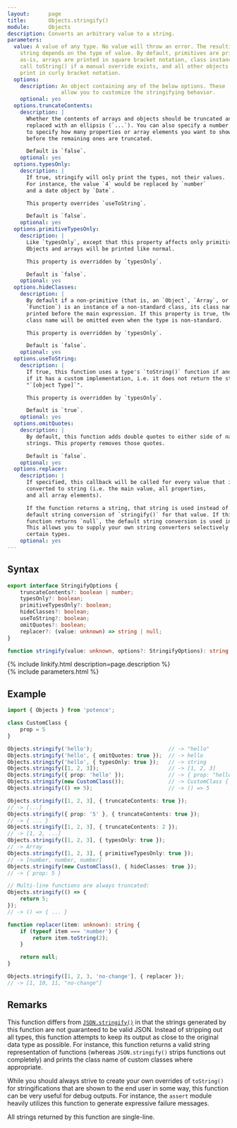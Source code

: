 ```yaml
---
layout:      page
title:       Objects.stringify()
module:      Objects
description: Converts an arbitrary value to a string.
parameters:
  value: A value of any type. No value will throw an error. The resulting
    string depends on the type of value. By default, primitives are printed
    as-is, arrays are printed in square bracket notation, class instances
    call toString() if a manual override exists, and all other objects
    print in curly bracket notation.
  options:
    description: An object containing any of the below options. These
                 allow you to customize the stringifying behavior.
    optional: yes
  options.truncateContents:
    description: |
      Whether the contents of arrays and objects should be truncated and
      replaced with an ellipsis (`...`). You can also specify a number here
      to specify how many properties or array elements you want to show
      before the remaining ones are truncated.

      Default is `false`.
    optional: yes
  options.typesOnly:
    description: |
      If true, stringify will only print the types, not their values.
      For instance, the value `4` would be replaced by `number`
      and a date object by `Date`.

      This property overrides `useToString`.

      Default is `false`.
    optional: yes
  options.primitiveTypesOnly:
    description: |
      Like `typesOnly`, except that this property affects only primitives.
      Objects and arrays will be printed like normal.

      This property is overridden by `typesOnly`.

      Default is `false`.
    optional: yes
  options.hideClasses:
    description: |
      By default if a non-primitive (that is, an `Object`, `Array`, or
      `Function`) is an instance of a non-standard class, its class name is
      printed before the main expression. If this property is true, the
      class name will be omitted even when the type is non-standard.

      This property is overridden by `typesOnly`.

      Default is `false`.
    optional: yes
  options.useToString:
    description: |
      If true, this function uses a type's `toString()` function if and only
      if it has a custom implementation, i.e. it does not return the standard
      "`[object Type]`".

      This property is overridden by `typesOnly`.

      Default is `true`.
    optional: yes
  options.omitQuotes:
    description: |
      By default, this function adds double quotes to either side of natural
      strings. This property removes those quotes.

      Default is `false`.
    optional: yes
  options.replacer:
    description: |
      If specified, this callback will be called for every value that is to be
      converted to string (i.e. the main value, all properties,
      and all array elements).

      If the function returns a string, that string is used instead of the
      default string conversion of `stringify()` for that value. If this
      function returns `null`, the default string conversion is used instead.
      This allows you to supply your own string converters selectively for
      certain types.
    optional: yes
---
```

## Syntax

```ts
export interface StringifyOptions {
    truncateContents?: boolean | number;
    typesOnly?: boolean;
    primitiveTypesOnly?: boolean;
    hideClasses?: boolean;
    useToString?: boolean;
    omitQuotes?: boolean;
    replacer?: (value: unknown) => string | null;
}

function stringify(value: unknown, options?: StringifyOptions): string
```

<div class="description">{% include linkify.html description=page.description %}</div>
{% include parameters.html %}

## Example

```ts
import { Objects } from 'potence';

class CustomClass {
    prop = 5
}

Objects.stringify('hello');                        // -> "hello"
Objects.stringify('hello', { omitQuotes: true });  // -> hello
Objects.stringify('hello', { typesOnly: true });   // -> string
Objects.stringify([1, 2, 3]);                      // -> [1, 2, 3]
Objects.stringify({ prop: 'hello' });              // -> { prop: "hello" }
Objects.stringify(new CustomClass());              // -> CustomClass { prop: 5 }
Objects.stringify(() => 5);                        // -> () => 5

Objects.stringify([1, 2, 3], { truncateContents: true });
// -> [...]
Objects.stringify({ prop: '5' }, { truncateContents: true });
// -> { ... }
Objects.stringify([1, 2, 3], { truncateContents: 2 });
// -> [1, 2, ...]
Objects.stringify([1, 2, 3], { typesOnly: true });
// -> Array
Objects.stringify([1, 2, 3], { primitiveTypesOnly: true });
// -> [number, number, number]
Objects.stringify(new CustomClass(), { hideClasses: true });
// -> { prop: 5 }

// Multi-line functions are always truncated:
Objects.stringify(() => {
    return 5;
});
// -> () => { ... }

function replacer(item: unknown): string {
    if (typeof item === 'number') {
        return item.toString(2);
    }

    return null;
}

Objects.stringify([1, 2, 3, 'no-change'], { replacer });
// -> [1, 10, 11, "no-change"]
```

## Remarks

This function differs from
[`JSON.stringify()`](https://developer.mozilla.org/en-US/docs/Web/JavaScript/Reference/Global_Objects/JSON/stringify)
in that the strings generated by this function are not guaranteed to be valid
JSON. Instead of stripping out all types, this function attempts to keep
its output as close to the original data type as possible. For instance, this
function returns a valid string representation of functions (whereas
`JSON.stringify()` strips functions out completely) and prints the class name
of custom classes where appropriate.

While you should always strive to create your own overrides of `toString()` for
stringifications that are shown to the end user in some way, this function can
be very useful for debug outputs. For instance, the `assert` module heavily
utilizes this function to generate expressive failure messages.

All strings returned by this function are single-line.
